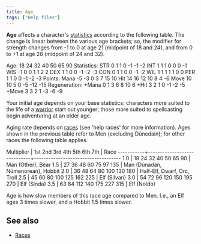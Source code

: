 ```yaml
---
title: Age
tags: ["Help files"]
---
```

**Age** affects a character's [statistics](statistic "wikilink")
according to the following table. The change is linear between the
various age brackets; so, the modifier for strength changes from -1 to 0
at age 21 (midpoint of 18 and 24), and from 0 to +1 at age 28 (midpoint
of 24 and 32).

Age: 18 24 32 40 50 65 90 Statistics: STR 0 1 1 0 -1 -1 -2 INT 1 1 1 0 0
0 -1 WIS -1 0 0 1 1 2 2 DEX 1 1 0 0 -1 -2 -3 CON 0 1 1 0 0 -1 -2 WIL 1 1
1 1 1 0 0 PER 1 1 0 0 -1 -2 -3 Points: Mana -5 -3 0 3 7 15 10 Hit 14 16
12 10 8 4 -6 Move 10 10 5 0 -5 -12 -15 Regeneration: +Mana 0 1 3 6 8 10
6 +Hit 3 2 1 0 -1 -2 -5 +Move 3 3 2 1 -3 -6 -9

Your initial age depends on your base statistics: characters more suited
to the life of a [warrior](warrior "wikilink") start out younger; those
more suited to spellcasting begin adventuring at an older age.

Aging rate depends on [races](race "wikilink") (see 'help races' for
more information). Ages shown in the previous table refer to Men
(excluding Dúnedain); for other races the following table applies.

Multiplier \| 1st 2nd 3rd 4th 5th 6th 7th \| Race
-----------+-----------------------------+------------------------------------
1.0 \| 18 24 32 40 50 65 90 \| Man (Other), Bear 1.5 \| 27 36 48 60 75
97 135 \| Man (Dúnadan, Númenorean), Hobbit 2.0 \| 36 48 64 80 100 130
180 \| Half-Elf, Dwarf, Orc, Troll 2.5 \| 45 60 80 100 125 162 225 \|
Elf (Silvan) 3.0 \| 54 72 96 120 150 195 270 \| Elf (Sinda) 3.5 \| 63 84
112 140 175 227 315 \| Elf (Noldo)

Age is how slow members of this race age compared to Men. I.e., an Elf
ages 3 times slower, and a Hobbit 1.5 times slower.

## See also

- [Races](Race "wikilink")
